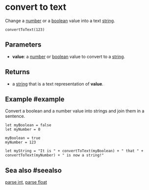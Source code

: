 # convert to text

Change a [number](/types/number) or a [boolean](/types/boolean) value into a text [string](/types/string).

```sig
convertToText(123)
```

## Parameters

* **value**: a [number](/types/number) or [boolean](/types/boolean) value to convert to a [string](/types/string).

## Returns

* a [string](/types/string) that is a text representation of **value**.

## Example #example

Convert a boolean and a number value into strings and join them in a sentence.

```blocks
let myBoolean = false
let myNumber = 0

myBoolean = true
myNumber = 123

let myString = "It is " + convertToText(myBoolean) + " that " + convertToText(myNumber) + " is now a string!"
```

## Sea also #seealso

[parse int](/reference/text/parse-int), 
[parse float](/reference/text/parse-float)
